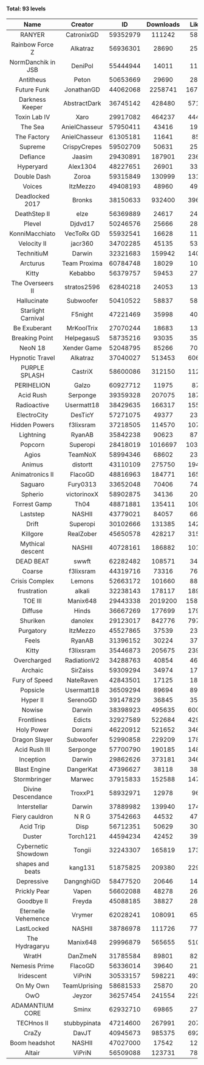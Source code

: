 #### Total: 93 levels

| Name | Creator | ID | Downloads | Likes |
|:---:|:---:|:---:|:---:|:---:|
| RANYER | CatronixGD | 59352979 | 111242 | 5853
| Rainbow Force Z | Alkatraz | 56936301 | 28690 | 2527
| NormDanchik in JSB | DeniPol | 55444944 | 14011 | 1191
| Antitheus | Peton | 50653669 | 29690 | 2838
| Future Funk | JonathanGD | 44062068 | 2258741 | 167499
| Darkness Keeper | AbstractDark | 36745142 | 428480 | 57139
| Toxin Lab IV | Xaro | 29917082 | 464237 | 44455
| The Sea | AnielChasseur | 57950411 | 43416 | 1970
| The Factory | AnielChasseur | 61305181 | 11641 | 858
| Supreme | CrispyCrepes | 59502709 | 50631 | 2582
| Defiance | Jaasim | 29430891 | 187901 | 23603
| Hyperyard | Alex1304 | 48227651 | 26901 | 3313
| Double Dash | Zoroa | 59315849 | 130999 | 13184
| Voices | ItzMezzo | 49408193 | 48960 | 4984
| Deadlocked 2017 | Bronks | 38150633 | 932400 | 39667
| DeathStep II | elze | 56369889 | 24617 | 2479
| Plevel | Djdvd17 | 50246576 | 25666 | 2871
| KonniMacchiato | VecToRx GD | 55932541 | 16628 | 1126
| Velocity II | jacr360 | 34702285 | 45135 | 5336
| TechnitiuM | Darwin | 32321683 | 159942 | 14039
| Arcturus | Team Proxima | 60784748 | 18029 | 1052
| Kitty | Kebabbo | 56379757 | 59453 | 2788
| The Overseers II | stratos2596 | 62840218 | 24053 | 1373
| Hallucinate | Subwoofer | 50410522 | 58837 | 5818
| Starlight Carnival | F5night | 47221469 | 35998 | 4006
| Be Exuberant | MrKoolTrix | 27070244 | 18683 | 1372
| Breaking Point | HelpegasuS | 58735216 | 93035 | 3599
| NeoN 18 | Xender Game | 52048795 | 85266 | 7057
| Hypnotic Travel | Alkatraz | 37040027 | 513453 | 60691
| PURPLE SPLASH | CastriX | 58600086 | 312150 | 11205
| PERIHELION | Galzo | 60927712 | 11975 | 874
| Acid Rush | Serponge | 39359328 | 207075 | 18720
| Radioactive | Usermatt18 | 38429635 | 166317 | 15519
| ElectroCity | DesTicY | 57271075 | 49377 | 2397
| Hidden Powers | f3lixsram | 37218505 | 114570 | 10744
| Lightning | RyanAB | 35842238 | 90623 | 8701
| Popcorn | Superopi | 28418019 | 1016697 | 103710
| Agios | TeamNoX | 58994346 | 68602 | 2303
| Animus | distortt | 43110109 | 275750 | 19494
| Animatronics II | FlacoGD | 48816963 | 184771 | 16533
| Saguaro | Fury0313 | 33652048 | 70406 | 7475
| Spherio | victorinoxX | 58902875 | 34136 | 2070
| Forrest Gamp | Th04 | 48871881 | 135411 | 10991
| Laststep | NASHII | 43779021 | 84057 | 6664
| Drift | Superopi | 30102666 | 131385 | 14297
| Killgore | RealZober | 45650578 | 428217 | 31502
| Mythical descent | NASHII | 40728161 | 186882 | 10106
| DEAD BEAT | swwft | 62282482 | 108571 | 3405
| Coarse | f3lixsram | 44319716 | 73316 | 7629
| Crisis Complex | Lemons | 52663172 | 101660 | 8866
| frustration | alkali | 32238143 | 178117 | 18927
| TOE III | Manix648 | 29443338 | 2019200 | 158592
| Diffuse | Hinds | 36667269 | 177699 | 17950
| Shuriken | danolex | 29123017 | 842776 | 79778
| Purgatory | ItzMezzo | 45527865 | 37539 | 2342
| Feels | RyanAB | 31396152 | 30224 | 3780
| Kitty | f3lixsram | 35446873 | 205675 | 23997
| Overcharged | RadiationV2 | 34288763 | 40854 | 4605
| Archaic | SirZaiss | 59309294 | 34974 | 1777
| Fury of Speed | NateRaven | 42843501 | 17125 | 1810
| Popsicle | Usermatt18 | 36509294 | 89694 | 8919
| Hyper II | SerenoGD | 39147829 | 36845 | 3597
| Nowise | Darwin | 38398923 | 495635 | 60098
| Frontlines | Edicts | 32927589 | 522684 | 42999
| Holy Power | Dorami | 46220912 | 521652 | 34635
| Dragon Slayer | Subwoofer | 52990858 | 229209 | 17806
| Acid Rush III | Serponge | 57700790 | 190185 | 14805
| Inception | Darwin | 29862626 | 373181 | 34638
| Blast Engine | DangerKat | 47396627 | 38118 | 3874
| Stormbringer | Marwec | 37915833 | 152588 | 14740
| Divine Descendance | TroxxP1 | 58932971 | 12978 | 967
| Interstellar | Darwin | 37889982 | 139940 | 17451
| Fiery cauldron | N R G | 37542663 | 44532 | 4730
| Acid Trip | Disp | 56712351 | 50629 | 3083
| Duster | Torch121 | 44594234 | 42452 | 3969
| Cybernetic Showdown  | Tongii | 32243307 | 165819 | 17367
| shapes and beats | kang131 | 51875825 | 209380 | 22987
| Depressive | DangnghiGD | 58477520 | 20646 | 1473
| Prickly Pear | Vapen | 56602088 | 48278 | 2681
| Goodbye II | Freyda | 45088185 | 38827 | 2855
| Eternelle Vehemence | Vrymer | 62028241 | 108091 | 6591
| LastLocked | NASHII | 38786978 | 111726 | 7714
| The Hydragaryu | Manix648 | 29996879 | 565655 | 51087
| WratH | DanZmeN | 31785584 | 89801 | 8275
| Nemesis Prime | FlacoGD | 56336014 | 39640 | 2164
| Iridescent | ViPriN | 30533157 | 598221 | 49372
| On My Own | TeamUprising | 58681533 | 25870 | 2030
| OwO | Jeyzor | 36257454 | 241554 | 22967
| ADAMANTIUM CORE | Sminx | 62932710 | 69865 | 2772
| TECHnos II | stubbypinata | 47214600 | 267991 | 20778
| CraZy | DavJT | 40945673 | 985375 | 69271
| Boom headshot | NASHII | 47027000 | 17542 | 1253
| Altair | ViPriN | 56509088 | 123731 | 7860
